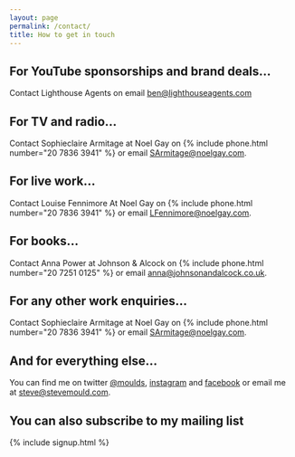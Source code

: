 ```yaml
---
layout: page
permalink: /contact/
title: How to get in touch
---
```


## For YouTube sponsorships and brand deals…
Contact Lighthouse Agents on email [ben@lighthouseagents.com](mailto:ben@lighthouseagents.com)

## For TV and radio…
Contact Sophieclaire Armitage at Noel Gay on {% include phone.html number="20 7836 3941" %} or email [SArmitage@noelgay.com](mailto:SArmitage@noelgay.com).

## For live work…
Contact Louise Fennimore At Noel Gay on {% include phone.html number="20 7836 3941" %} or email [LFennimore@noelgay.com](mailto:LFennimore@noelgay.com).

## For books…
Contact Anna Power at Johnson & Alcock on {% include phone.html number="20 7251 0125" %} or email [anna@johnsonandalcock.co.uk](mailto:anna@johnsonandalcock.co.uk).

## For any other work enquiries...
Contact Sophieclaire Armitage at Noel Gay on {% include phone.html number="20 7836 3941" %} or email [SArmitage@noelgay.com](mailto:SArmitage@noelgay.com).

## And for everything else…
You can find me on twitter [@moulds](https://twitter.com/moulds), [instagram](https://www.instagram.com/stevemouldscience/) and [facebook](https://www.facebook.com/stevemouldscience/) or email me at [steve@stevemould.com](mailto:steve@stevemould.com).

## You can also subscribe to my mailing list

{% include signup.html %}